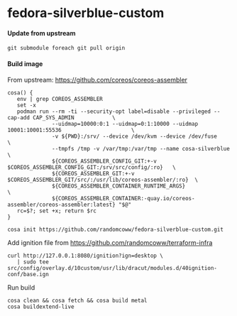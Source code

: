 # fedora-silverblue-custom

#### Update from upstream

```
git submodule foreach git pull origin
```

#### Build image

From upstream: https://github.com/coreos/coreos-assembler

```
cosa() {
   env | grep COREOS_ASSEMBLER
   set -x
   podman run --rm -ti --security-opt label=disable --privileged --cap-add CAP_SYS_ADMIN            \
              --uidmap=10000:0:1 --uidmap=0:1:10000 --uidmap 10001:10001:55536                      \
              -v ${PWD}:/srv/ --device /dev/kvm --device /dev/fuse                                  \
              --tmpfs /tmp -v /var/tmp:/var/tmp --name cosa-silverblue                              \
              ${COREOS_ASSEMBLER_CONFIG_GIT:+-v $COREOS_ASSEMBLER_CONFIG_GIT:/srv/src/config/:ro}   \
              ${COREOS_ASSEMBLER_GIT:+-v $COREOS_ASSEMBLER_GIT/src/:/usr/lib/coreos-assembler/:ro}  \
              ${COREOS_ASSEMBLER_CONTAINER_RUNTIME_ARGS}                                            \
              ${COREOS_ASSEMBLER_CONTAINER:-quay.io/coreos-assembler/coreos-assembler:latest} "$@"
   rc=$?; set +x; return $rc
}

cosa init https://github.com/randomcoww/fedora-silverblue-custom.git
```

Add ignition file from https://github.com/randomcoww/terraform-infra 
```
curl http://127.0.0.1:8080/ignition?ign=desktop \
   | sudo tee src/config/overlay.d/10custom/usr/lib/dracut/modules.d/40ignition-conf/base.ign
```

Run build
```
cosa clean && cosa fetch && cosa build metal
cosa buildextend-live
```
